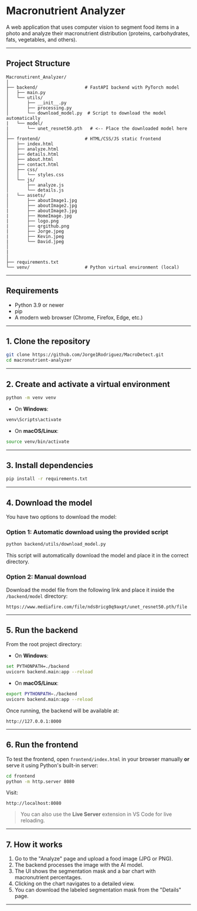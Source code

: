 # Macronutrient Analyzer

A web application that uses computer vision to segment food items in a photo and analyze their macronutrient distribution (proteins, carbohydrates, fats, vegetables, and others).

---

## Project Structure

```
Macronutirent_Analyzer/
│
├── backend/                  # FastAPI backend with PyTorch model
│   ├── main.py
│   └── utils/
│       ├── __init__.py
│       ├── processing.py
│       └── download_model.py  # Script to download the model automatically
|   └── model/
|       └── unet_resnet50.pth   # <-- Place the downloaded model here
│
├── frontend/                 # HTML/CSS/JS static frontend
│   ├── index.html
│   ├── analyze.html
│   ├── details.html
│   ├── about.html
│   ├── contact.html
│   ├── css/
│   │   └── styles.css
│   └── js/
│       ├── analyze.js
│       └── details.js
|   └── assets/
│       ├── aboutImage1.jpg
│       ├── aboutImage2.jpg
|       ├── aboutImage3.jpg
|       ├── HomeImage.jpg
|       ├── logo.png
|       ├── qrgithub.png
|       ├── Jorge.jpeg
|       ├── Kevin.jpeg
|       └── David.jpeg
│
|
│
├── requirements.txt
└── venv/                     # Python virtual environment (local)
```


---

## Requirements

- Python 3.9 or newer
- pip
- A modern web browser (Chrome, Firefox, Edge, etc.)

---

## 1. Clone the repository

```bash
git clone https://github.com/Jorge1Rodriguez/MacroDetect.git
cd macronutrient-analyzer
```


---

## 2. Create and activate a virtual environment

```bash
python -m venv venv
```

- On **Windows**:

```bash
venv\Scripts\activate
```

- On **macOS/Linux**:

```bash
source venv/bin/activate
```


---

## 3. Install dependencies

```bash
pip install -r requirements.txt
```


---

## 4. Download the model

You have two options to download the model:

### Option 1: Automatic download using the provided script

```bash
python backend/utils/download_model.py
```

This script will automatically download the model and place it in the correct directory.

### Option 2: Manual download

Download the model file from the following link and place it inside the `/backend/model` directory:

```
https://www.mediafire.com/file/nds8ricg0q9axpt/unet_resnet50.pth/file
```


---

## 5. Run the backend

From the root project directory:

- On **Windows**:

```bash
set PYTHONPATH=./backend
uvicorn backend.main:app --reload
```

- On **macOS/Linux**:

```bash
export PYTHONPATH=./backend
uvicorn backend.main:app --reload
```

Once running, the backend will be available at:

```
http://127.0.0.1:8000
```


---

## 6. Run the frontend

To test the frontend, open `frontend/index.html` in your browser manually **or** serve it using Python's built-in server:

```bash
cd frontend
python -m http.server 8080
```

Visit:

```
http://localhost:8080
```

> You can also use the **Live Server** extension in VS Code for live reloading.

---

## 7. How it works

1. Go to the "Analyze" page and upload a food image (JPG or PNG).
2. The backend processes the image with the AI model.
3. The UI shows the segmentation mask and a bar chart with macronutrient percentages.
4. Clicking on the chart navigates to a detailed view.
5. You can download the labeled segmentation mask from the "Details" page.

---
